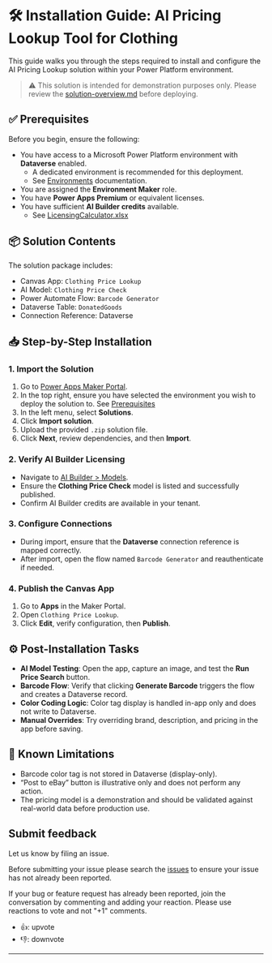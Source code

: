 # 🛠️ Installation Guide: AI Pricing Lookup Tool for Clothing

This guide walks you through the steps required to install and configure the AI Pricing Lookup solution within your Power Platform environment.

> ⚠️ This solution is intended for demonstration purposes only. Please review the [solution-overview.md](/solution-overview.md) before deploying.


## ✅ Prerequisites

Before you begin, ensure the following:

- You have access to a Microsoft Power Platform environment with **Dataverse** enabled.
  - A dedicated environment is recommended for this deployment.
  - See [Environments](https://learn.microsoft.com/en-us/power-platform/admin/environments-overview) documentation.
- You are assigned the **Environment Maker** role.
- You have **Power Apps Premium** or equivalent licenses.
- You have sufficient **AI Builder credits** available.
  - See [LicensingCalculator.xlsx](/licensingcalculator.xlsx)


## 📦 Solution Contents

The solution package includes:

- Canvas App: `Clothing Price Lookup`
- AI Model: `Clothing Price Check`
- Power Automate Flow: `Barcode Generator`
- Dataverse Table: `DonatedGoods`
- Connection Reference: Dataverse


## 📥 Step-by-Step Installation

### 1. **Import the Solution**

1. Go to [Power Apps Maker Portal](https://make.powerapps.com/).
2. In the top right, ensure you have selected the environment you wish to deploy the solution to. See [Prerequisites](#-prerequisites)
3. In the left menu, select **Solutions**.
4. Click **Import solution**.
5. Upload the provided `.zip` solution file.
6. Click **Next**, review dependencies, and then **Import**.

### 2. **Verify AI Builder Licensing**

- Navigate to [AI Builder > Models](https://make.powerapps.com/aiBuilder/models).
- Ensure the **Clothing Price Check** model is listed and successfully published.
- Confirm AI Builder credits are available in your tenant.

### 3. **Configure Connections**

- During import, ensure that the **Dataverse** connection reference is mapped correctly.
- After import, open the flow named `Barcode Generator` and reauthenticate if needed.

### 4. **Publish the Canvas App**

1. Go to **Apps** in the Maker Portal.
2. Open `Clothing Price Lookup`.
3. Click **Edit**, verify configuration, then **Publish**.


## ⚙️ Post-Installation Tasks

- **AI Model Testing**: Open the app, capture an image, and test the **Run Price Search** button.
- **Barcode Flow**: Verify that clicking **Generate Barcode** triggers the flow and creates a Dataverse record.
- **Color Coding Logic**: Color tag display is handled in-app only and does not write to Dataverse.
- **Manual Overrides**: Try overriding brand, description, and pricing in the app before saving.


## 🚫 Known Limitations

- Barcode color tag is not stored in Dataverse (display-only).
- “Post to eBay” button is illustrative only and does not perform any action.
- The pricing model is a demonstration and should be validated against real-world data before production use.


## Submit feedback

Let us know by filing an issue.  

Before submitting your issue please search the [issues](https://github.com/microsoft/TSI-Business-Applications/issues) to ensure your issue has not already been reported.

If your bug or feature request has already been reported, join the conversation by commenting and adding your reaction. Please use reactions to vote and not "+1" comments.

- 👍: upvote  
- 👎: downvote  

---
